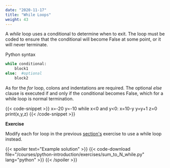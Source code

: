 ```yaml
---
date: "2020-11-17"
title: "While Loops"
weight: 43
---
```


A _while_ loop uses a conditional to determine when to exit.  The loop must be coded to ensure that the conditional will become False at some point, or it will never terminate.

Python syntax

```python
while conditional:
    block1
else:  #optional
    block2
```

As for the _for_ loop, colons and indentations are required.  The optional _else_ clause is executed if and only if the conditional becomes False, which for a while loop is normal termination.

{{< code-snippet >}}
x=-20
y=-10
while x<0 and y<0:
    x=10-y
    y=y+1
    z=0
print(x,y,z)
{{< /code-snippet >}}

**Exercise**

Modify each for loop in the previous [section's](/courses/python-introduction/for_loops) exercise to use a while loop instead.

{{< spoiler text="Example solution" >}}
{{< code-download file="/courses/python-introduction/exercises/sum_to_N_while.py" lang="python" >}}
{{< /spoiler >}}

